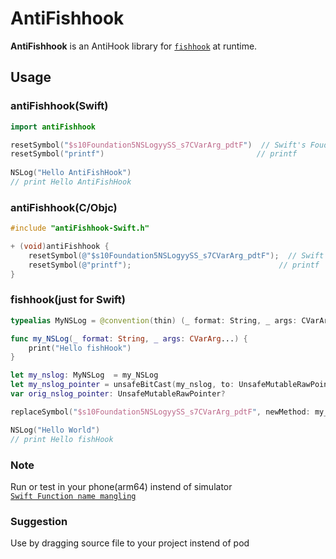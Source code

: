 # AntiFishhook

__AntiFishhook__ is an AntiHook library for [`fishhook`][fishhook] at runtime.

[fishhook]: https://github.com/facebook/fishhook
[Swift Name Mangling]: https://www.mikeash.com/pyblog/friday-qa-2014-08-15-swift-name-mangling.html

## Usage

### antiFishhook(Swift)

```swift
import antiFishhook

resetSymbol("$s10Foundation5NSLogyySS_s7CVarArg_pdtF")  // Swift's Foudation.NSLog
resetSymbol("printf")                                  // printf
  
NSLog("Hello AntiFishHook")
// print Hello AntiFishHook

```

### antiFishhook(C/Objc)

```Objective-C
#include "antiFishhook-Swift.h"

+ (void)antiFishhook {
    resetSymbol(@"$s10Foundation5NSLogyySS_s7CVarArg_pdtF");  // Swift's Foudation.NSLog
    resetSymbol(@"printf");                                 // printf
}
```

### fishhook(just for Swift)

```swift
typealias MyNSLog = @convention(thin) (_ format: String, _ args: CVarArg...) -> Void

func my_NSLog(_ format: String, _ args: CVarArg...) {
    print("Hello fishHook")
}

let my_nslog: MyNSLog  = my_NSLog
let my_nslog_pointer = unsafeBitCast(my_nslog, to: UnsafeMutableRawPointer.self)
var orig_nslog_pointer: UnsafeMutableRawPointer?

replaceSymbol("$s10Foundation5NSLogyySS_s7CVarArg_pdtF", newMethod: my_nslog_pointer, oldMethod: &orig_nslog_pointer)

NSLog("Hello World")
// print Hello fishHook

```


### Note

 Run or test in your phone(arm64) instend of simulator   
 [`Swift Function name mangling`][Swift Name Mangling]

### Suggestion

Use by dragging source file to your project instend of pod
